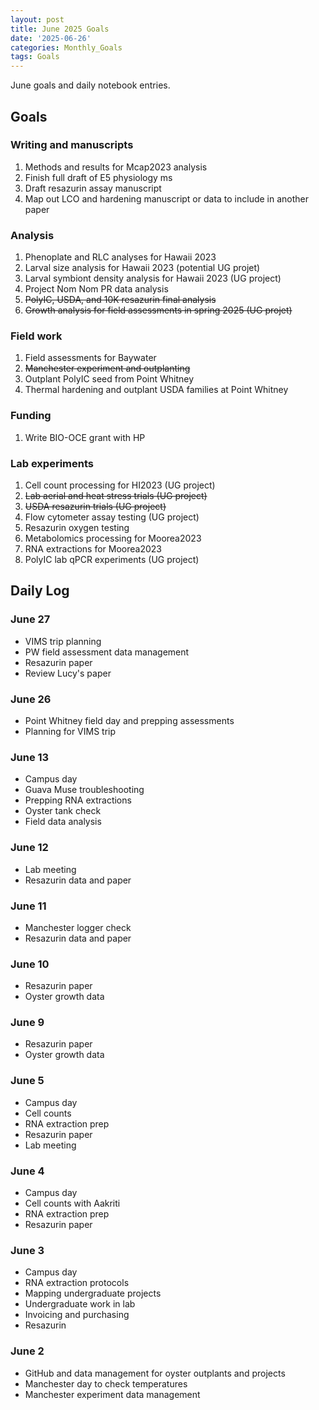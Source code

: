 ```yaml
---
layout: post
title: June 2025 Goals
date: '2025-06-26'
categories: Monthly_Goals
tags: Goals
---
```


June goals and daily notebook entries. 

## Goals  

### Writing and manuscripts 
              
1. Methods and results for Mcap2023 analysis
2. Finish full draft of E5 physiology ms  
3. Draft resazurin assay manuscript 
4. Map out LCO and hardening manuscript or data to include in another paper 

### Analysis

1. Phenoplate and RLC analyses for Hawaii 2023
2. Larval size analysis for Hawaii 2023 (potential UG projet)
3. Larval symbiont density analysis for Hawaii 2023 (UG project)
4. Project Nom Nom PR data analysis 
5. ~~PolyIC, USDA, and 10K resazurin final analysis~~ 
6. ~~Growth analysis for field assessments in spring 2025 (UG projet)~~

### Field work 

1. Field assessments for Baywater
2. ~~Manchester experiment and outplanting~~ 
3. Outplant PolyIC seed from Point Whitney 
4. Thermal hardening and outplant USDA families at Point Whitney 

### Funding

1. Write BIO-OCE grant with HP 

### Lab experiments 

1. Cell count processing for HI2023 (UG project)
2. ~~Lab aerial and heat stress trials (UG project)~~
3. ~~USDA resazurin trials (UG project)~~
4. Flow cytometer assay testing (UG project)
5. Resazurin oxygen testing
6. Metabolomics processing for Moorea2023 
7. RNA extractions for Moorea2023
8. PolyIC lab qPCR experiments (UG project) 

## **Daily Log**   

### June 27 

- VIMS trip planning 
- PW field assessment data management 
- Resazurin paper 
- Review Lucy's paper 

### June 26 

- Point Whitney field day and prepping assessments 
- Planning for VIMS trip 

### June 13
 
- Campus day 
- Guava Muse troubleshooting 
- Prepping RNA extractions 
- Oyster tank check 
- Field data analysis

### June 12
 
- Lab meeting 
- Resazurin data and paper 

### June 11
 
- Manchester logger check 
- Resazurin data and paper 

### June 10
 
- Resazurin paper
- Oyster growth data 

### June 9
 
- Resazurin paper
- Oyster growth data 

### June 5
 
- Campus day 
- Cell counts
- RNA extraction prep 
- Resazurin paper 
- Lab meeting 

### June 4
 
- Campus day 
- Cell counts with Aakriti
- RNA extraction prep 
- Resazurin paper 

### June 3
 
- Campus day 
- RNA extraction protocols
- Mapping undergraduate projects
- Undergraduate work in lab 
- Invoicing and purchasing 
- Resazurin 

### June 2
 
- GitHub and data management for oyster outplants and projects 
- Manchester day to check temperatures 
- Manchester experiment data management  